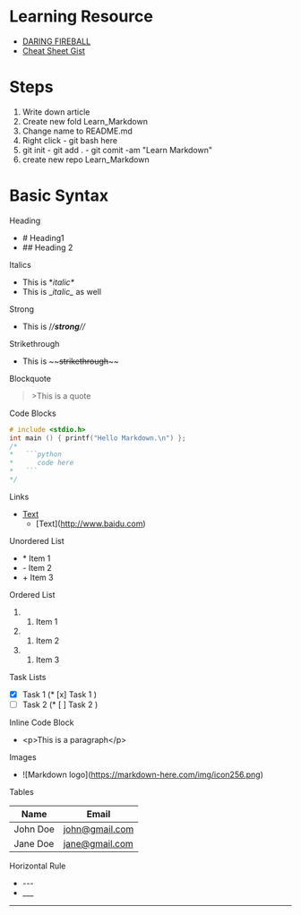 <!-- # Heading1 -->

# Learning Resource
- [DARING FIREBALL](https://daringfireball.net/projects/markdown/syntax#html)
- [Cheat Sheet Gist](https://gist.github.com/bradtraversy/547a7bbf35ffba1561706e161a50b05a)

# Steps
1. Write down article
2. Create new fold Learn_Markdown
3. Change name to README.md
4. Right click - git bash here 
5. git init - git add . - git comit -am "Learn Markdown"
6. create new repo Learn_Markdown


# Basic Syntax
Heading 
- \# Heading1
- \#\# Heading 2

Italics
- This is \**italic\**
- This is \__italic\__ as well

Strong
- This is /*/***strong**/*/*

Strikethrough
- This is \~\~~~strikethrough~~\~\~

Blockquote
> \>This is a quote

Code Blocks
```c
# include <stdio.h>
int main () { printf("Hello Markdown.\n") };
/*
*   ```python
*      code here 
*   ```
*/
```

Links
- [Text](http://www.baidu.com)
    - \[Text](http://www.baidu.com)

Unordered List
- \* Item 1
- \- Item 2
- \+ Item 3

Ordered List
1. 1. Item 1
1. 1. Item 2 
1. 1. Item 3

Task Lists
* [x] Task 1 (\* [x] Task 1 )
* [ ] Task 2 (\* [ ] Task 2 )

Inline Code Block
- \<p>This is a paragraph\</p>

Images

- \![Markdown logo]\(https://markdown-here.com/img/icon256.png)

Tables

| Name     | Email          |
| -------- | -------------- |
| John Doe | john@gmail.com |
| Jane Doe | jane@gmail.com |

 Horizontal Rule
 
- \-\-\-
- \_\_\_
---